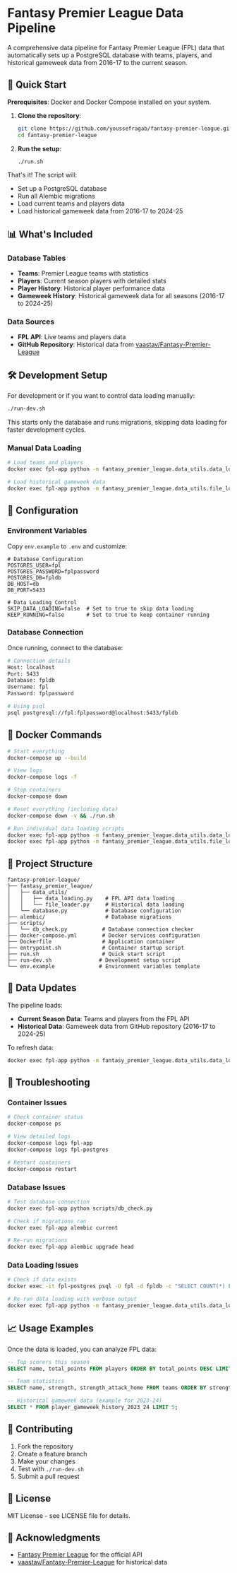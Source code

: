 # Fantasy Premier League Data Pipeline

A comprehensive data pipeline for Fantasy Premier League (FPL) data that automatically sets up a PostgreSQL database with teams, players, and historical gameweek data from 2016-17 to the current season.

## 🚀 Quick Start

**Prerequisites**: Docker and Docker Compose installed on your system.

1. **Clone the repository**:

   ```bash
   git clone https://github.com/youssefragab/fantasy-premier-league.git
   cd fantasy-premier-league
   ```

2. **Run the setup**:

   ```bash
   ./run.sh
   ```

That's it! The script will:

- Set up a PostgreSQL database
- Run all Alembic migrations
- Load current teams and players data
- Load historical gameweek data from 2016-17 to 2024-25

## 📊 What's Included

### Database Tables

- **Teams**: Premier League teams with statistics
- **Players**: Current season players with detailed stats
- **Player History**: Historical player performance data
- **Gameweek History**: Historical gameweek data for all seasons (2016-17 to 2024-25)

### Data Sources

- **FPL API**: Live teams and players data
- **GitHub Repository**: Historical data from [vaastav/Fantasy-Premier-League](https://github.com/vaastav/Fantasy-Premier-League)

## 🛠️ Development Setup

For development or if you want to control data loading manually:

```bash
./run-dev.sh
```

This starts only the database and runs migrations, skipping data loading for faster development cycles.

### Manual Data Loading

```bash
# Load teams and players
docker exec fpl-app python -m fantasy_premier_league.data_utils.data_loading --refresh

# Load historical gameweek data
docker exec fpl-app python -m fantasy_premier_league.data_utils.file_loader
```

## 🔧 Configuration

### Environment Variables

Copy `env.example` to `.env` and customize:

```env
# Database Configuration
POSTGRES_USER=fpl
POSTGRES_PASSWORD=fplpassword
POSTGRES_DB=fpldb
DB_HOST=db
DB_PORT=5433

# Data Loading Control
SKIP_DATA_LOADING=false  # Set to true to skip data loading
KEEP_RUNNING=false       # Set to true to keep container running
```

### Database Connection

Once running, connect to the database:

```bash
# Connection details
Host: localhost
Port: 5433
Database: fpldb
Username: fpl
Password: fplpassword

# Using psql
psql postgresql://fpl:fplpassword@localhost:5433/fpldb
```

## 🐳 Docker Commands

```bash
# Start everything
docker-compose up --build

# View logs
docker-compose logs -f

# Stop containers
docker-compose down

# Reset everything (including data)
docker-compose down -v && ./run.sh

# Run individual data loading scripts
docker exec fpl-app python -m fantasy_premier_league.data_utils.data_loading --help
docker exec fpl-app python -m fantasy_premier_league.data_utils.file_loader
```

## 📁 Project Structure

```
fantasy-premier-league/
├── fantasy_premier_league/
│   ├── data_utils/
│   │   ├── data_loading.py    # FPL API data loading
│   │   └── file_loader.py     # Historical data loading
│   └── database.py            # Database configuration
├── alembic/                   # Database migrations
├── scripts/
│   └── db_check.py           # Database connection checker
├── docker-compose.yml        # Docker services configuration
├── Dockerfile                # Application container
├── entrypoint.sh             # Container startup script
├── run.sh                    # Quick start script
├── run-dev.sh               # Development setup script
└── env.example              # Environment variables template
```

## 🔄 Data Updates

The pipeline loads:

- **Current Season Data**: Teams and players from the FPL API
- **Historical Data**: Gameweek data from GitHub repository (2016-17 to 2024-25)

To refresh data:

```bash
docker exec fpl-app python -m fantasy_premier_league.data_utils.data_loading --refresh
```

## 🐛 Troubleshooting

### Container Issues

```bash
# Check container status
docker-compose ps

# View detailed logs
docker-compose logs fpl-app
docker-compose logs fpl-postgres

# Restart containers
docker-compose restart
```

### Database Issues

```bash
# Test database connection
docker exec fpl-app python scripts/db_check.py

# Check if migrations ran
docker exec fpl-app alembic current

# Re-run migrations
docker exec fpl-app alembic upgrade head
```

### Data Loading Issues

```bash
# Check if data exists
docker exec -it fpl-postgres psql -U fpl -d fpldb -c "SELECT COUNT(*) FROM teams;"

# Re-run data loading with verbose output
docker exec fpl-app python -m fantasy_premier_league.data_utils.data_loading --refresh
```

## 📈 Usage Examples

Once the data is loaded, you can analyze FPL data:

```sql
-- Top scorers this season
SELECT name, total_points FROM players ORDER BY total_points DESC LIMIT 10;

-- Team statistics
SELECT name, strength, strength_attack_home FROM teams ORDER BY strength DESC;

-- Historical gameweek data (example for 2023-24)
SELECT * FROM player_gameweek_history_2023_24 LIMIT 5;
```

## 🤝 Contributing

1. Fork the repository
2. Create a feature branch
3. Make your changes
4. Test with `./run-dev.sh`
5. Submit a pull request

## 📄 License

MIT License - see LICENSE file for details.

## 🙏 Acknowledgments

- [Fantasy Premier League](https://fantasy.premierleague.com/) for the official API
- [vaastav/Fantasy-Premier-League](https://github.com/vaastav/Fantasy-Premier-League) for historical data
